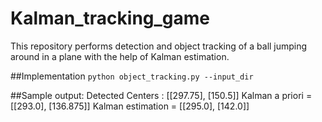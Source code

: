 # Kalman_tracking_game


This repository performs detection and object tracking of a ball jumping around in a plane with the help of Kalman estimation. 

##Implementation
`python object_tracking.py --input_dir`


##Sample output:
Detected Centers :  [[297.75], [150.5]]
Kalman a priori =  [[293.0], [136.875]]
Kalman estimation =  [[295.0], [142.0]]
